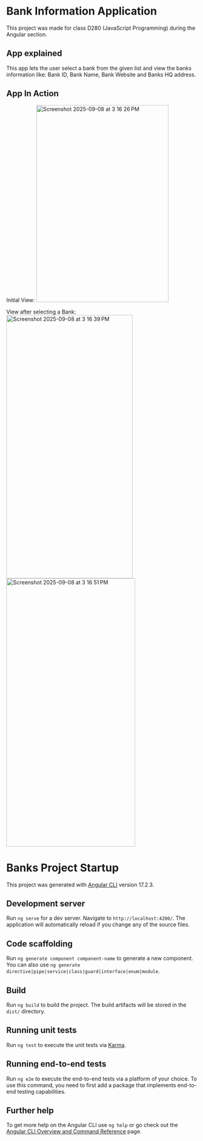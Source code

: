 # Bank Information Application
This project was made for class D280 (JavaScript Programming) during the Angular section.

## App explained
This app lets the user select a bank from the given list and view the banks information like: Bank ID, Bank Name, Bank Website and Banks HQ address.

## App In Action
Initial View:
<img width="349" height="520" alt="Screenshot 2025-09-08 at 3 16 26 PM" src="https://github.com/user-attachments/assets/bc4216f7-ba25-4daf-aa8c-f9fd5ca039ee" />

View after selecting a Bank:
<img width="333" height="695" alt="Screenshot 2025-09-08 at 3 16 39 PM" src="https://github.com/user-attachments/assets/229905c7-8bdb-4097-91fa-ae546dcc3dcd" />
<img width="340" height="708" alt="Screenshot 2025-09-08 at 3 16 51 PM" src="https://github.com/user-attachments/assets/2cefb6d2-4a9a-4725-9969-8459ec27cec8" />










# Banks Project Startup

This project was generated with [Angular CLI](https://github.com/angular/angular-cli) version 17.2.3.

## Development server

Run `ng serve` for a dev server. Navigate to `http://localhost:4200/`. The application will automatically reload if you change any of the source files.

## Code scaffolding

Run `ng generate component component-name` to generate a new component. You can also use `ng generate directive|pipe|service|class|guard|interface|enum|module`.

## Build

Run `ng build` to build the project. The build artifacts will be stored in the `dist/` directory.

## Running unit tests

Run `ng test` to execute the unit tests via [Karma](https://karma-runner.github.io).

## Running end-to-end tests

Run `ng e2e` to execute the end-to-end tests via a platform of your choice. To use this command, you need to first add a package that implements end-to-end testing capabilities.

## Further help

To get more help on the Angular CLI use `ng help` or go check out the [Angular CLI Overview and Command Reference](https://angular.io/cli) page.
